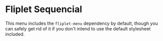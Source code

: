 # Fliplet Sequencial

This menu includes the `fliplet-menu` dependency by default, though you can safely get rid of it if you don't intend to use the default stylesheet included.